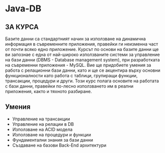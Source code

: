 # Java-DB

## ЗА КУРСА

Базите данни са стандартният начин за използване на динамична информация в съвременните приложения, правейки ги неизменна част от почти всяко едно приложение. Курсът по основи на базите данни ще ви запознае с една от най-широко използваните системи за управление на бази данни (DBMS - Database management system), при разработката на съвременни приложения - MySQL. Вие ще придобиете умения за работа с релационни бази данни, като и ще се акцентира върху основни функционалности като работа с таблици, групиращи функции, трансакции, процедури и други. Този курс полага основите на работата с бази данни, правейки по-лесно използването им в реални приложения, както и тяхното разбиране.

## Умения

- Управление на трансакции
- Управление на релации в DB
- Използване на ACID модела
- Използване на процедури и функции
- Фундаментални знания за бази данни
- Създаване на базови Back-End архитектури
